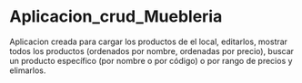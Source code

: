 # Aplicacion_crud_Muebleria
Aplicacion creada para cargar los productos de el local, editarlos, mostrar todos los productos (ordenados por nombre, ordenadas por precio), buscar un producto específico (por nombre o por código) o por rango de precios y elimarlos.
